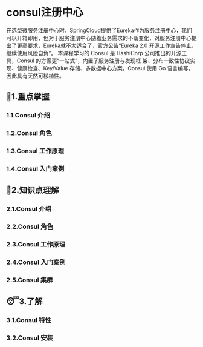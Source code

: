 # consul注册中心

在选型微服务注册中心时，SpringCloud提供了Eureka作为服务注册中心，我们可以开箱即用，但对于服务注册中心随着业务需求的不断变化，对服务注册中心提出了更高要求，Eureka就不太适合了，官方公告“Eureka 2.0 开源工作宣告停止，继续使用风险自负”。
       本课程学习的 Consul 是 HashiCorp 公司推出的开源工具，Consul 的方案更“一站式”，内置了服务注册与发现框 架、分布一致性协议实现、健康检查、Key/Value 存储、多数据中心方案。Consul 使用 Go 语言编写，因此具有天然可移植性。

## 🤑1.重点掌握

### 1.1.Consul 介绍

### 1.2.Consul 角色

### 1.3.Consul 工作原理

### 1.4.Consul 入门案例



## 🤩2.知识点理解

### 2.1.Consul 介绍

### 2.2.Consul 角色

### 2.3.Consul 工作原理

### 2.4.Consul 入门案例

### 2.5.Consul 集群



## 😴3.了解

### 3.1.Consul 特性

### 3.2.Consul 安装